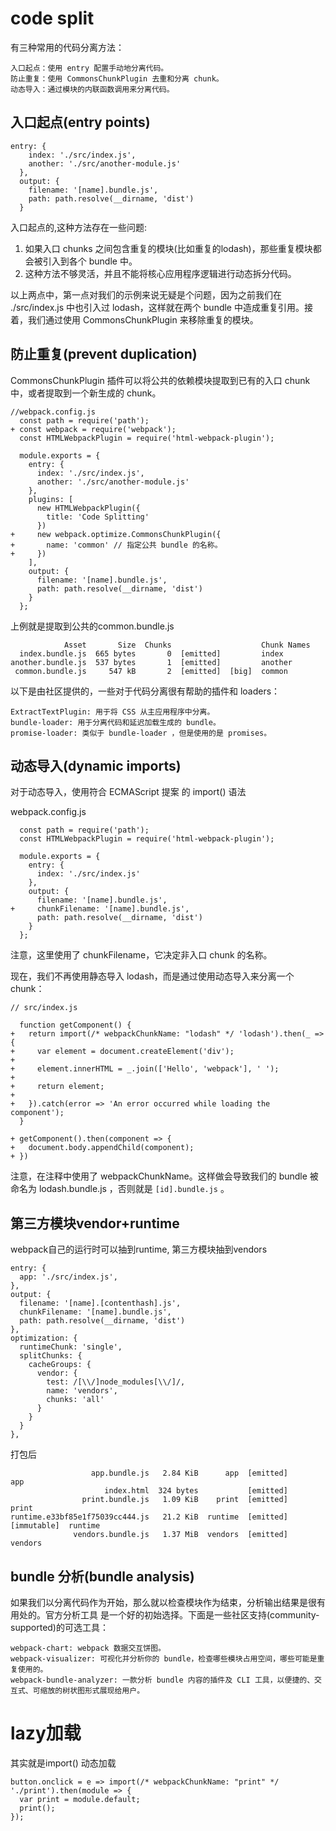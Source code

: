 # code split
有三种常用的代码分离方法：

    入口起点：使用 entry 配置手动地分离代码。
    防止重复：使用 CommonsChunkPlugin 去重和分离 chunk。
    动态导入：通过模块的内联函数调用来分离代码。

## 入口起点(entry points)
    entry: {
        index: './src/index.js',
        another: './src/another-module.js'
      },
      output: {
        filename: '[name].bundle.js',
        path: path.resolve(__dirname, 'dist')
      }

入口起点的,这种方法存在一些问题:

1. 如果入口 chunks 之间包含重复的模块(比如重复的lodash)，那些重复模块都会被引入到各个 bundle 中。
2. 这种方法不够灵活，并且不能将核心应用程序逻辑进行动态拆分代码。

以上两点中，第一点对我们的示例来说无疑是个问题，因为之前我们在 ./src/index.js 中也引入过 lodash，这样就在两个 bundle 中造成重复引用。接着，我们通过使用 CommonsChunkPlugin 来移除重复的模块。

## 防止重复(prevent duplication)
CommonsChunkPlugin 插件可以将公共的依赖模块提取到已有的入口 chunk 中，或者提取到一个新生成的 chunk。

    //webpack.config.js
      const path = require('path');
    + const webpack = require('webpack');
      const HTMLWebpackPlugin = require('html-webpack-plugin');

      module.exports = {
        entry: {
          index: './src/index.js',
          another: './src/another-module.js'
        },
        plugins: [
          new HTMLWebpackPlugin({
            title: 'Code Splitting'
          })
    +     new webpack.optimize.CommonsChunkPlugin({
    +       name: 'common' // 指定公共 bundle 的名称。
    +     })
        ],
        output: {
          filename: '[name].bundle.js',
          path: path.resolve(__dirname, 'dist')
        }
      };

上例就是提取到公共的common.bundle.js

                Asset       Size  Chunks                    Chunk Names
      index.bundle.js  665 bytes       0  [emitted]         index
    another.bundle.js  537 bytes       1  [emitted]         another
     common.bundle.js     547 kB       2  [emitted]  [big]  common

以下是由社区提供的，一些对于代码分离很有帮助的插件和 loaders：

    ExtractTextPlugin: 用于将 CSS 从主应用程序中分离。
    bundle-loader: 用于分离代码和延迟加载生成的 bundle。
    promise-loader: 类似于 bundle-loader ，但是使用的是 promises。

## 动态导入(dynamic imports)
对于动态导入，使用符合 ECMAScript 提案 的 import() 语法

webpack.config.js

      const path = require('path');
      const HTMLWebpackPlugin = require('html-webpack-plugin');

      module.exports = {
        entry: {
          index: './src/index.js'
        },
        output: {
          filename: '[name].bundle.js',
    +     chunkFilename: '[name].bundle.js',
          path: path.resolve(__dirname, 'dist')
        }
      };

注意，这里使用了 chunkFilename，它决定非入口 chunk 的名称。

现在，我们不再使用静态导入 lodash，而是通过使用动态导入来分离一个 chunk：

    // src/index.js

      function getComponent() {
    +   return import(/* webpackChunkName: "lodash" */ 'lodash').then(_ => {
    +     var element = document.createElement('div');
    +
    +     element.innerHTML = _.join(['Hello', 'webpack'], ' ');
    +
    +     return element;
    +
    +   }).catch(error => 'An error occurred while loading the component');
      }

    + getComponent().then(component => {
    +   document.body.appendChild(component);
    + })

注意，在注释中使用了 webpackChunkName。这样做会导致我们的 bundle 被命名为 lodash.bundle.js ，否则就是 `[id].bundle.js` 。

## 第三方模块vendor+runtime
webpack自己的运行时可以抽到runtime, 第三方模块抽到vendors

    entry: {
      app: './src/index.js',
    },
    output: {
      filename: '[name].[contenthash].js',
      chunkFilename: '[name].bundle.js',
      path: path.resolve(__dirname, 'dist')
    },
    optimization: {
      runtimeChunk: 'single',
      splitChunks: {
        cacheGroups: {
          vendor: {
            test: /[\\/]node_modules[\\/]/,
            name: 'vendors',
            chunks: 'all'
          }
        }
      }
    },

打包后

                      app.bundle.js   2.84 KiB      app  [emitted]              app
                         index.html  324 bytes           [emitted]
                    print.bundle.js   1.09 KiB    print  [emitted]              print
    runtime.e33bf85e1f75039cc444.js   21.2 KiB  runtime  [emitted] [immutable]  runtime
                  vendors.bundle.js   1.37 MiB  vendors  [emitted]              vendors


## bundle 分析(bundle analysis)
如果我们以分离代码作为开始，那么就以检查模块作为结束，分析输出结果是很有用处的。官方分析工具 是一个好的初始选择。下面是一些社区支持(community-supported)的可选工具：

    webpack-chart: webpack 数据交互饼图。
    webpack-visualizer: 可视化并分析你的 bundle，检查哪些模块占用空间，哪些可能是重复使用的。
    webpack-bundle-analyzer: 一款分析 bundle 内容的插件及 CLI 工具，以便捷的、交互式、可缩放的树状图形式展现给用户。

# lazy加载
其实就是import() 动态加载

    button.onclick = e => import(/* webpackChunkName: "print" */ './print').then(module => {
      var print = module.default;
      print();
    });